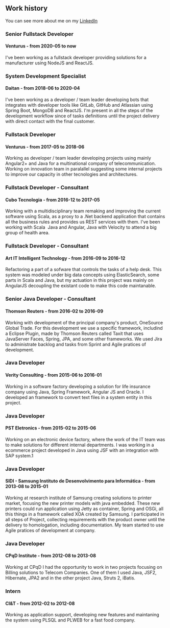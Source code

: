 ## Work history

You can see more about me on my [LinkedIn](https://www.linkedin.com/in/ronerjr)

### Senior Fullstack Developer
#### Venturus - from 2020-05 to now 
I've been working as a fullstack developer providing solutions for a manufacturer using NodeJS and ReactJS.

### System Development Specialist
#### Daitan - from 2018-06 to 2020-04 
I've been working as a developer / team leader developing bots that integrates with developer tools like GitLab, GitHub and Atlassian using Spring Boot, MongoDB and ReactJS. I'm present in all the steps of the development workflow since of tasks definitions until the project delivery with direct contact with the final customer.

### Fullstack Developer
#### Venturus - from 2017-05 to 2018-06 
Working as developer / team leader developing projects using mainly Angular2+ and Java for a multinational company of telecommunication. Working on innovation team in paralallel suggesting some internal projects to improve our capacity in other tecnologies and architectures.

### Fullstack Developer - Consultant
#### Cubo Tecnologia - from 2016-12 to 2017-05 
Working with a multidisciplinary team remaking and improving the current software using Scala, as a proxy to a .Net backend application that contains all the business rules and provides us REST services with them. I've been working with Scala  Java and Angular, Java with Velocity to attend a big group of health area.

### Fullstack Developer - Consultant
#### Art IT Intelligent Technology - from 2016-09 to 2016-12 
Refactoring a part of a sofware that controls the tasks of a help desk. This system was modeled under big data concepts using ElasticSearch, some parts in Scala and Java, but my actuation in this project was mainly on AngularJS decoupling the existant code to make this code maintanable.

### Senior Java Developer - Consultant
#### Thomson Reuters - from 2016-02 to 2016-09 
Working with development of the principal company's product, OneSource Global Trade. For this development we use a specific framework, includind a Eclipse Plugin, made by Thomson Reuters called Taxit that uses JavaServer Faces, Spring, JPA, and some other frameworks. We used Jira to administrate backlog and tasks from Sprint and Agile pratices of development.

### Java Developer
#### Verity Consulting - from 2015-06 to 2016-01 
Working in a software factory developing a solution for life insurance company using Java, Spring Framework, Angular JS and Oracle. I developed an framework to convert text files in a system entity in this project.

### Java Developer
#### PST Eletronics - from 2015-02 to 2015-06 
Working on an electronic device factory, where the work of the IT team was to make solutions for different internal departments. I was working in a ecommerce project developed in Java using JSF with an integration with SAP system.1

### Java Developer
#### SIDI - Samsung Instituto de Desenvolvimento para Informática - from 2013-08 to 2015-01 
Working at research institute of Samsung creating solutions to printer market, focusing the new printer models with java embedded. These new printers could run application using Jetty as container, Spring and OSGi, all this things in a framework called XOA created by Samsung. I participated in all steps of Project, collecting requirements with the product owner until the delivery to homologation, including documentation. My team started to use Agile pratices of development at company.

### Java Developer
#### CPqD Institute - from 2012-08 to 2013-08 
Working at CPqD I had the opportunity to work in two projects focusing on Billing solutions to Telecom Companies. One of them I used Java, JSF2, Hibernate, JPA2 and in the other project Java, Struts 2, iBatis.


### Intern
#### CI&T - from 2012-02 to 2012-08 
Working as application support, developing new features and maintaning the system using PLSQL and PLWEB for a fast food company.
